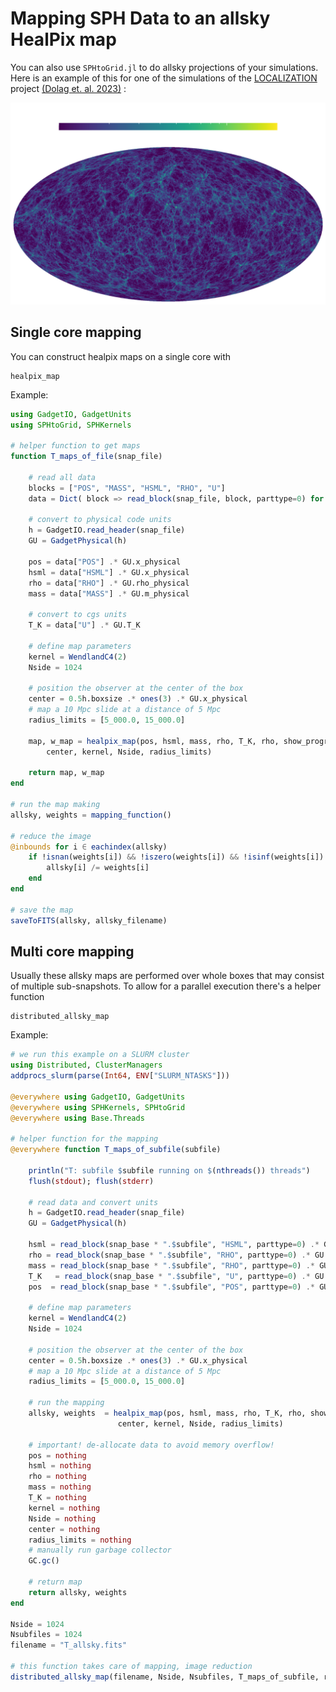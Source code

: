 # Mapping SPH Data to an allsky HealPix map

You can also use `SPHtoGrid.jl` to do allsky projections of your simulations.
Here is an example of this for one of the simulations of the [LOCALIZATION](https://localization.ias.universite-paris-saclay.fr/) project [(Dolag et. al. 2023)](https://ui.adsabs.harvard.edu/abs/2023arXiv230210960D/abstract) :

![allsky](assets/allsky.png)

## Single core mapping

You can construct healpix maps on a single core with

```@docs
healpix_map
```

Example:

```julia
using GadgetIO, GadgetUnits
using SPHtoGrid, SPHKernels

# helper function to get maps
function T_maps_of_file(snap_file)

    # read all data
    blocks = ["POS", "MASS", "HSML", "RHO", "U"]
    data = Dict( block => read_block(snap_file, block, parttype=0) for block ∈ blocks )

    # convert to physical code units
    h = GadgetIO.read_header(snap_file)
    GU = GadgetPhysical(h)

    pos = data["POS"] .* GU.x_physical
    hsml = data["HSML"] .* GU.x_physical
    rho = data["RHO"] .* GU.rho_physical
    mass = data["MASS"] .* GU.m_physical

    # convert to cgs units
    T_K = data["U"] .* GU.T_K

    # define map parameters
    kernel = WendlandC4(2)
    Nside = 1024

    # position the observer at the center of the box
    center = 0.5h.boxsize .* ones(3) .* GU.x_physical
    # map a 10 Mpc slide at a distance of 5 Mpc
    radius_limits = [5_000.0, 15_000.0]

    map, w_map = healpix_map(pos, hsml, mass, rho, T_K, rho, show_progress=true;
        center, kernel, Nside, radius_limits)

    return map, w_map
end

# run the map making
allsky, weights = mapping_function()

# reduce the image 
@inbounds for i ∈ eachindex(allsky)
    if !isnan(weights[i]) && !iszero(weights[i]) && !isinf(weights[i])
        allsky[i] /= weights[i]
    end
end

# save the map
saveToFITS(allsky, allsky_filename)
```

## Multi core mapping

Usually these allsky maps are performed over whole boxes that may consist of multiple sub-snapshots.
To allow for a parallel execution there's a helper function

```@docs
distributed_allsky_map
```

Example:

```julia
# we run this example on a SLURM cluster
using Distributed, ClusterManagers
addprocs_slurm(parse(Int64, ENV["SLURM_NTASKS"]))

@everywhere using GadgetIO, GadgetUnits
@everywhere using SPHKernels, SPHtoGrid
@everywhere using Base.Threads

# helper function for the mapping
@everywhere function T_maps_of_subfile(subfile)

    println("T: subfile $subfile running on $(nthreads()) threads")
    flush(stdout); flush(stderr)

    # read data and convert units
    h = GadgetIO.read_header(snap_file)
    GU = GadgetPhysical(h)

    hsml = read_block(snap_base * ".$subfile", "HSML", parttype=0) .* GU.x_physical
    rho = read_block(snap_base * ".$subfile", "RHO", parttype=0) .* GU.rho_physical
    mass = read_block(snap_base * ".$subfile", "RHO", parttype=0) .* GU.rho_physical
    T_K   = read_block(snap_base * ".$subfile", "U", parttype=0) .* GU.T_K
    pos  = read_block(snap_base * ".$subfile", "POS", parttype=0) .* GU.x_physical

    # define map parameters
    kernel = WendlandC4(2)
    Nside = 1024

    # position the observer at the center of the box
    center = 0.5h.boxsize .* ones(3) .* GU.x_physical
    # map a 10 Mpc slide at a distance of 5 Mpc
    radius_limits = [5_000.0, 15_000.0]

    # run the mapping
    allsky, weights  = healpix_map(pos, hsml, mass, rho, T_K, rho, show_progress=true; 
                        center, kernel, Nside, radius_limits)

    # important! de-allocate data to avoid memory overflow!
    pos = nothing
    hsml = nothing
    rho = nothing
    mass = nothing
    T_K = nothing
    kernel = nothing
    Nside = nothing
    center = nothing
    radius_limits = nothing
    # manually run garbage collector
    GC.gc()

    # return map
    return allsky, weights
end

Nside = 1024
Nsubfiles = 1024
filename = "T_allsky.fits"

# this function takes care of mapping, image reduction
distributed_allsky_map(filename, Nside, Nsubfiles, T_maps_of_subfile, reduce_image=true)
```